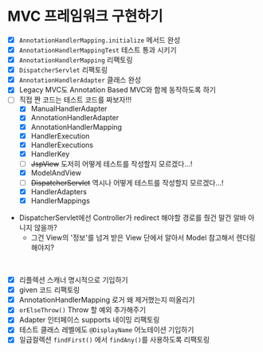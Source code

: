 # MVC 프레임워크 구현하기
- [x] `AnnotationHandlerMapping.initialize` 메서드 완성
- [x] `AnnotationHandlerMappingTest` 테스트 통과 시키기
- [x] `AnnotationHandlerMapping` 리팩토링
- [x] `DispatcherServlet` 리팩토링
- [x] `AnnotationHandlerAdapter` 클래스 완성
- [x] Legacy MVC도 Annotation Based MVC와 함께 동작하도록 하기
- [ ] 직접 짠 코드는 테스트 코드를 짜보자!!!
  - [x] ManualHandlerAdapter
  - [x] AnnotationHandlerAdapter
  - [x] AnnotationHandlerMapping
  - [x] HandlerExecution
  - [x] HandlerExecutions
  - [x] HandlerKey
  - [ ] ~~JspView~~ 도저히 어떻게 테스트를 작성할지 모르겠다...!
  - [x] ModelAndView
  - [ ] ~~DispatcherServlet~~ 역시나 어떻게 테스트를 작성할지 모르겠다...!
  - [x] HandlerAdapters
  - [x] HandlerMappings

- DispatcherServlet에선 Controller가 redirect 해야할 경로를 줬건 말건 알바 아니지 않을까?
  - 그건 View의 '정보'를 넘겨 받은 View 단에서 알아서 Model 참고해서 렌더링 해야지?

<br>

- [x] 리플렉션 스캐너 명시적으로 기입하기
- [x] given 코드 리팩토링
- [x] AnnotationHandlerMapping 로거 왜 제거했는지 떠올리기
- [x] `orElseThrow()` Throw 할 예외 추가해주기
- [x] Adapter 인터페이스 supports 네이밍 리팩토링
- [x] 테스트 클래스 레벨에도 `@DisplayName` 어노테이션 기입하기
- [x] 일급컬렉션 `findFirst()` 에서 `findAny()`를 사용하도록 리팩토링
